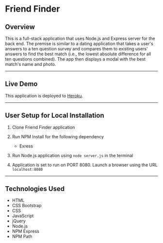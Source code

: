 # Friend Finder

## Overview
This is a full-stack application that uses Node.js and Express server for the back end. The premise is similar to a dating application that takes a user's answers to a ten question survey and compares them to existing users' answers to find the best match (i.e., the lowest absolute difference for all ten questions combined). The app then displays a modal with the best match's name and photo.

---
## Live Demo
This application is deployed to [Heroku](https://damp-hamlet-64770.herokuapp.com/). 

---
## User Setup for Local Installation

1. Clone Friend Finder application

2. Run NPM Install for the following dependency
    * Exress

3. Run Node.js application using `node server.js` in the terminal

4. Application is set to run on PORT 8080. Launch a browser using the URL `localhost:8080`

---
## Technologies Used
* HTML
* CSS Bootstrap
* CSS
* JavaScript 
* jQuery
* Node.js
* NPM Express
* NPM Path